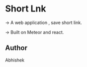 # Short Lnk

-> A web application , save short link.

-> Built on Meteor and react.


## Author

Abhishek
